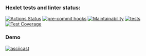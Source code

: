 ### Hexlet tests and linter status:

[![Actions Status](https://github.com/AlexMomot-717/python-project-lvl2/workflows/hexlet-check/badge.svg)](https://github.com/AlexMomot-717/python-project-lvl2/actions)
[![pre-commit hooks](https://github.com/AlexMomot-717/python-project-lvl2/actions/workflows/pre-commit.yml/badge.svg)](https://github.com/AlexMomot-717/python-project-lvl2/actions)
[![Maintainability](https://api.codeclimate.com/v1/badges/3eeea184964d031fc883/maintainability)](https://codeclimate.com/github/AlexMomot-717/python-project-lvl2/maintainability)
[![tests](https://github.com/AlexMomot-717/python-project-lvl2/actions/workflows/tests.yml/badge.svg)](https://github.com/AlexMomot-717/python-project-lvl2/actions)
[![Test Coverage](https://api.codeclimate.com/v1/badges/3eeea184964d031fc883/test_coverage)](https://codeclimate.com/github/AlexMomot-717/python-project-lvl2/test_coverage)

### Demo

[![asciicast](https://asciinema.org/a/612701.svg)](https://asciinema.org/a/612701)
